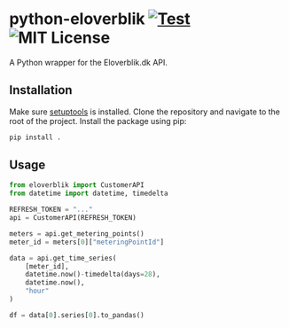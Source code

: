 # python-eloverblik [![Test](https://github.com/SimonLarsen/energinet-eloverblik/actions/workflows/test.yml/badge.svg)](https://github.com/SimonLarsen/energinet-eloverblik/actions/workflows/test.yml) ![MIT License](https://img.shields.io/badge/license-MIT%20License-blue.svg)

A Python wrapper for the Eloverblik.dk API.

## Installation

Make sure [setuptools](https://github.com/pypa/setuptools) is installed.
Clone the repository and navigate to the root of the project.
Install the package using pip:

```bash
pip install .
```

## Usage

```python
from eloverblik import CustomerAPI
from datetime import datetime, timedelta

REFRESH_TOKEN = "..."
api = CustomerAPI(REFRESH_TOKEN)

meters = api.get_metering_points()
meter_id = meters[0]["meteringPointId"]

data = api.get_time_series(
    [meter_id],
    datetime.now()-timedelta(days=28),
    datetime.now(),
    "hour"
)

df = data[0].series[0].to_pandas()
```
